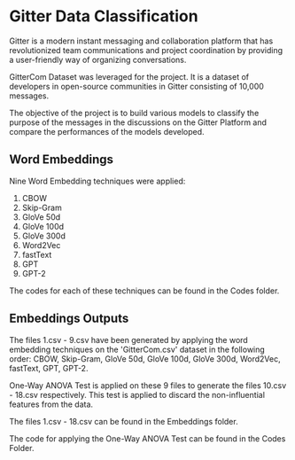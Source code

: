 # Gitter Data Classification

Gitter is a modern instant messaging and collaboration platform that has revolutionized team communications and project coordination by providing a user-friendly way of organizing conversations.

GitterCom Dataset was leveraged for the project. It is a dataset of developers in open-source communities in Gitter consisting of 10,000 messages.

The objective of the project is to build various models to classify the purpose of the messages in the discussions on the Gitter Platform and compare the performances of the models developed.


## Word Embeddings
Nine Word Embedding techniques were applied:
1. CBOW
2. Skip-Gram
3. GloVe 50d
4. GloVe 100d
5. GloVe 300d
6. Word2Vec
7. fastText
8. GPT
9. GPT-2

The codes for each of these techniques can be found in the Codes folder.
## Embeddings Outputs
The files 1.csv - 9.csv have been generated by applying the word embedding techniques on the 'GitterCom.csv' dataset in the following order:
CBOW, Skip-Gram, GloVe 50d, GloVe 100d, GloVe 300d, Word2Vec, fastText, GPT, GPT-2.

One-Way ANOVA Test is applied on these 9 files to generate the files 10.csv - 18.csv respectively.
This test is applied to discard the non-influential features from the data.

The files 1.csv - 18.csv can be found in the Embeddings folder.

The code for applying the One-Way ANOVA Test can be found in the Codes Folder.
